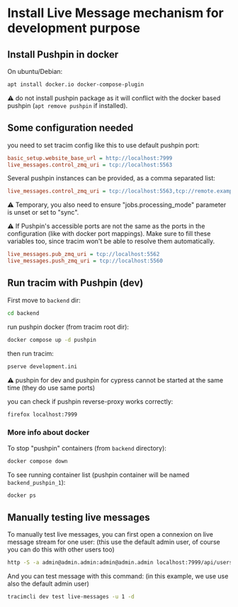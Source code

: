 
# Install Live Message mechanism for development purpose

## Install Pushpin in docker

On ubuntu/Debian:

```bash
apt install docker.io docker-compose-plugin
```

⚠️ do not install pushpin package as it will conflict with the docker based pushpin (`apt remove pushpin` if installed).

## Some configuration needed

you need to set tracim config like this to use default pushpin port:

```ini
basic_setup.website_base_url = http://localhost:7999
live_messages.control_zmq_uri = tcp://localhost:5563
```

Several pushpin instances can be provided, as a comma separated list:
```ini
live_messages.control_zmq_uri = tcp://localhost:5563,tcp://remote.example.com:5563
```

⚠️  Temporary, you also need to ensure "jobs.processing_mode" parameter is unset or set to "sync".

⚠️  If Pushpin's accessible ports are not the same as the ports in the configuration (like with docker port mappings).
Make sure to fill these variables too, since tracim won't be able to resolve them automatically.

```ini
live_messages.pub_zmq_uri = tcp://localhost:5562
live_messages.push_zmq_uri = tcp://localhost:5560
```

## Run tracim with Pushpin (dev)

First move to `backend` dir:

```bash
cd backend
```

run pushpin docker (from tracim root dir):

```bash
docker compose up -d pushpin
```

then run tracim:

```bash
pserve development.ini
```

⚠️ pushpin for dev and pushpin for cypress cannot be started at the same time (they do use same ports)

you can check if pushpin reverse-proxy works correctly:

```bash
firefox localhost:7999
```

### More info about docker

To stop "pushpin" containers (from `backend` directory):

```bash
docker compose down
```

To see running container list (pushpin container will be named `backend_pushpin_1`):

```bash
docker ps
```

## Manually testing live messages

To manually test live messages, you can first open a connexion on live message stream for one user:
(this use the default admin user, of course you can do this with other users too)

```bash
http -S -a admin@admin.admin:admin@admin.admin localhost:7999/api/users/1/live_messages
```

And you can test message with this command:
(in this example, we use use also the default admin user)

```bash
tracimcli dev test live-messages -u 1 -d
```
